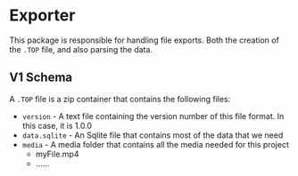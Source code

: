 # Exporter

This package is responsible for handling file exports. Both the creation of the `.TOP` file, and also parsing the data.

## V1 Schema

A `.TOP` file is a zip container that contains the following files:
- `version` - A text file containing the version number of this file format. In this case, it is 1.0.0
- `data.sqlite` - An Sqlite file that contains most of the data that we need
- `media` - A media folder that contains all the media needed for this project
  - myFile.mp4
  - ......

